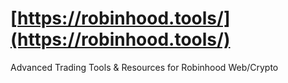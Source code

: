 # [https://robinhood.tools/](https://robinhood.tools/)
Advanced Trading Tools & Resources for Robinhood Web/Crypto

